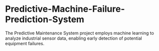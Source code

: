 # Predictive-Machine-Failure-Prediction-System
 The Predictive Maintenance System project employs machine learning to analyze industrial sensor data, enabling early detection of potential equipment failures.
